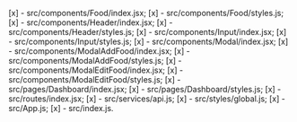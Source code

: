 [x] - src/components/Food/index.jsx;
[x] - src/components/Food/styles.js;
[x] - src/components/Header/index.jsx;
[x] - src/components/Header/styles.js;
[x] - src/components/Input/index.jsx;
[x] - src/components/Input/styles.js;
[x] - src/components/Modal/index.jsx;
[x] - src/components/ModalAddFood/index.jsx;
[x] - src/components/ModalAddFood/styles.js;
[x] - src/components/ModalEditFood/index.jsx;
[x] - src/components/ModalEditFood/styles.js;
[x] - src/pages/Dashboard/index.jsx;
[x] - src/pages/Dashboard/styles.js;
[x] - src/routes/index.jsx;
[x] - src/services/api.js;
[x] - src/styles/global.js;
[x] - src/App.js;
[x] - src/index.js.
